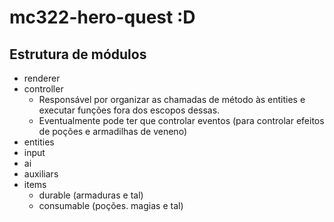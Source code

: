 # mc322-hero-quest :D

## Estrutura de módulos

- renderer
- controller
    - Responsável por organizar as chamadas de método às entities e executar funções fora dos escopos dessas.
    - Eventualmente pode ter que controlar eventos (para controlar efeitos de poções e armadilhas de veneno)
- entities
- input
- ai
- auxiliars
- items
    - durable (armaduras e tal)
    - consumable (poções. magias e tal)

